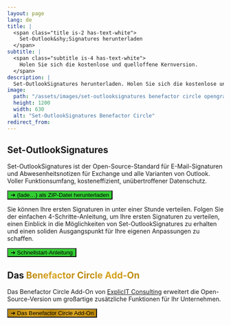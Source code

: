 ```yaml
---
layout: page
lang: de
title: |
  <span class="title is-2 has-text-white">
    Set-Outlook&shy;Signatures herunterladen
  </span>
subtitle: |
  <span class="subtitle is-4 has-text-white">
    Holen Sie sich die kostenlose und quelloffene Kernversion.
  </span>
description: |
  Set-OutlookSignatures herunterladen. Holen Sie sich die kostenlose und quelloffene Kernversion. GitHub. FOSS.
image:
  path: "/assets/images/set-outlooksignatures benefactor circle opengraph1200x630.png"
  height: 1200
  width: 630
  alt: "Set-OutlookSignatures Benefactor Circle"
redirect_from:
---
```


<div style="min-height: 100vh;">
  <h2>Set-OutlookSignatures</h2>
  <p>
  Set-OutlookSignatures ist der Open-Source-Standard für E-Mail-Signaturen und Abwesenheitsnotizen für Exchange und alle Varianten von Outlook. Voller Funktionsumfang, kosteneffizient, unübertroffener Datenschutz.
  </p>

  <p><a id="download-link" href="https://github.com/Set-OutlookSignatures/Set-OutlookSignatures/releases" target="_blank"><button class="button is-link is-normal is-hover has-text-black has-text-weight-bold" style="background-color: limegreen">➔&nbsp;<span class="version-text">(lade…)</span>&nbsp;als ZIP-Datei herunterladen</button></a></p>

  <p>Sie können Ihre ersten Signaturen in unter einer Stunde verteilen. Folgen Sie der einfachen 4-Schritte-Anleitung, um Ihre ersten Signaturen zu verteilen, einen Einblick in die Möglichkeiten von Set-OutlookSignatures zu erhalten und einen soliden Ausgangspunkt für Ihre eigenen Anpassungen zu schaffen.</p>
  
  <p><a href="/quickstart"><button class="button is-link is-normal is-hover has-text-black has-text-weight-bold" style="background-color: limegreen">➔ Schnellstart-Anleitung</button></a></p>

  <h2>Das <span style="font-weight: bold; background-image: linear-gradient(to right, darkgoldenrod, goldenrod, darkgoldenrod, goldenrod, darkgoldenrod); background-clip: text; color: transparent;">Benefactor Circle Add-On</span></h2>
  <p>Das Benefactor Circle Add-On von <a href="https://explicitconsulting.at" target="_blank">ExplicIT Consulting</a> erweitert die Open-Source-Version um großartige zusätzliche Funktionen für Ihr Unternehmen.</p>

  <p><a href="/benefactorcircle"><button class="button is-link is-normal is-hover has-text-black has-text-weight-bold" style="background-image: linear-gradient(to right, darkgoldenrod, goldenrod, darkgoldenrod, goldenrod, darkgoldenrod)">➔ Das Benefactor Circle Add-On</button></a></p>
</div>

<script>
  fetch('https://api.github.com/repos/Set-OutlookSignatures/Set-OutlookSignatures/releases/latest')
    .then(response => response.json())
    .then(data => {
      document.querySelectorAll('.version-text').forEach(span => {
        span.textContent = data.tag_name;
      });

      document.getElementById('download-link').href = 
        `https://github.com/Set-OutlookSignatures/Set-OutlookSignatures/releases/download/${data.tag_name}/Set-OutlookSignatures_${data.tag_name}.zip`;
    })
    .catch(error => {
      console.error('Error fetching release info:', error);
    });
</script>
